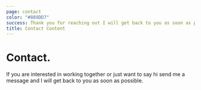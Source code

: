 ```yaml
---
page: contact
color: "#889DD7"
success: Thank you for reaching out I will get back to you as soon as possible!
title: Contact Content
---
```

# Contact.

If you are interested in working together or just want to say hi send me a message and I will get back to you as soon as possible.